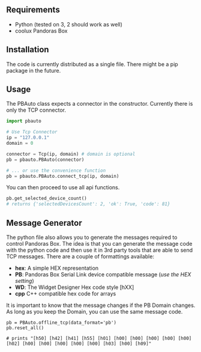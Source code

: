 ## Requirements
* Python (tested on 3, 2 should work as well)
* coolux Pandoras Box

## Installation
The code is currently distributed as a single file. There might be a pip package in the future.

## Usage
The PBAuto class expects a connector in the constructor. Currently there is only the TCP connector.

```python
import pbauto

# Use Tcp Connector
ip = "127.0.0.1"
domain = 0

connector = Tcp(ip, domain) # domain is optional
pb = pbauto.PBAuto(connector)

# ... or use the convenience function
pb = pbauto.PBAuto.connect_tcp(ip, domain)
```

You can then proceed to use all api functions.

```python
pb.get_selected_device_count()
# returns {'selectedDevicesCount': 2, 'ok': True, 'code': 81}
```

## Message Generator
The python file also allows you to generate the messages required to control Pandoras Box. The idea is that you can generate the message code with the python code and then use it in 3rd party tools that are able to send TCP messages. There are a couple of formattings available:

- **hex**: A simple HEX representation
- **PB**: Pandoras Box Serial Link device compatible message (*use the HEX setting*)
- **WD**: The Widget Designer Hex code style [hXX]
- **cpp** C++ compatible hex code for arrays

It is important to know that the message changes if the PB Domain changes. As long as you keep the Domain, you can use the same message code.

```
pb = PBAuto.offline_tcp(data_format='pb')
pb.reset_all()

# prints "[h50] [h42] [h41] [h55] [h01] [h00] [h00] [h00] [h00] [h00] [h02] [h00] [h00] [h00] [h00] [h00] [h03] [h00] [h09]"
```